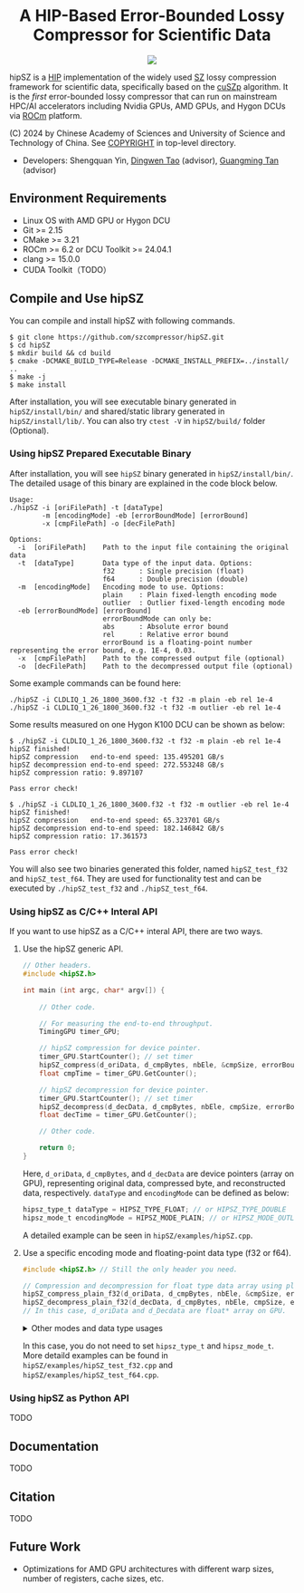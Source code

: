 <h1 align="center">
A HIP-Based Error-Bounded Lossy Compressor for Scientific Data
</h1>

<p align="center">
<a href="./LICENSE"><img src="https://img.shields.io/badge/License-BSD%203--Clause-blue.svg"></a>
</p>

hipSZ is a [HIP](https://github.com/ROCm/HIP) implementation of the widely used [SZ](https://szcompressor.org/) lossy compression framework for scientific data, specifically based on the [cuSZp](https://github.com/szcompressor/cuSZp) algorithm. It is the *first* error-bounded lossy compressor that can run on mainstream HPC/AI accelerators including Nvidia GPUs, AMD GPUs, and Hygon DCUs via [ROCm](https://www.amd.com/en/products/software/rocm.html) platform. 

(C) 2024 by Chinese Academy of Sciences and University of Science and Technology of China. See [COPYRIGHT](https://github.com/szcompressor/hipSZ/blob/master/LICENSE) in top-level directory.

- Developers: Shengquan Yin, [Dingwen Tao](https://www.dingwentao.com/) (advisor), [Guangming Tan](https://tanniu.github.io/) (advisor)

## Environment Requirements
- Linux OS with AMD GPU or Hygon DCU
- Git >= 2.15
- CMake >= 3.21
- ROCm >= 6.2 or DCU Toolkit >= 24.04.1
- clang >= 15.0.0
- CUDA Toolkit（TODO）

## Compile and Use hipSZ

You can compile and install hipSZ with following commands.
```shell
$ git clone https://github.com/szcompressor/hipSZ.git
$ cd hipSZ
$ mkdir build && cd build
$ cmake -DCMAKE_BUILD_TYPE=Release -DCMAKE_INSTALL_PREFIX=../install/ ..
$ make -j
$ make install
```
After installation, you will see executable binary generated in ```hipSZ/install/bin/``` and shared/static library generated in ``hipSZ/install/lib/``.
You can also try ```ctest -V``` in ```hipSZ/build/``` folder (Optional).

### Using hipSZ Prepared Executable Binary
After installation, you will see ```hipSZ``` binary generated in ```hipSZ/install/bin/```. The detailed usage of this binary are explained in the code block below.

```text
Usage:
./hipSZ -i [oriFilePath] -t [dataType] 
        -m [encodingMode] -eb [errorBoundMode] [errorBound] 
        -x [cmpFilePath] -o [decFilePath]

Options:
  -i  [oriFilePath]    Path to the input file containing the original data
  -t  [dataType]       Data type of the input data. Options:
                       f32      : Single precision (float)
                       f64      : Double precision (double)
  -m  [encodingMode]   Encoding mode to use. Options:
                       plain    : Plain fixed-length encoding mode
                       outlier  : Outlier fixed-length encoding mode
  -eb [errorBoundMode] [errorBound]
                       errorBoundMode can only be:
                       abs      : Absolute error bound
                       rel      : Relative error bound
                       errorBound is a floating-point number representing the error bound, e.g. 1E-4, 0.03.
  -x  [cmpFilePath]    Path to the compressed output file (optional)
  -o  [decFilePath]    Path to the decompressed output file (optional)
```

Some example commands can be found here:
```shell
./hipSZ -i CLDLIQ_1_26_1800_3600.f32 -t f32 -m plain -eb rel 1e-4
./hipSZ -i CLDLIQ_1_26_1800_3600.f32 -t f32 -m outlier -eb rel 1e-4
```

Some results measured on one Hygon K100 DCU can be shown as below:
```shell
$ ./hipSZ -i CLDLIQ_1_26_1800_3600.f32 -t f32 -m plain -eb rel 1e-4
hipSZ finished!
hipSZ compression   end-to-end speed: 135.495201 GB/s
hipSZ decompression end-to-end speed: 272.553248 GB/s
hipSZ compression ratio: 9.897107

Pass error check!

$ ./hipSZ -i CLDLIQ_1_26_1800_3600.f32 -t f32 -m outlier -eb rel 1e-4 
hipSZ finished!
hipSZ compression   end-to-end speed: 65.323701 GB/s
hipSZ decompression end-to-end speed: 182.146842 GB/s
hipSZ compression ratio: 17.361573

Pass error check!
```

You will also see two binaries generated this folder, named ```hipSZ_test_f32``` and ```hipSZ_test_f64```. They are used for functionality test and can be executed by ```./hipSZ_test_f32``` and ```./hipSZ_test_f64```.

### Using hipSZ as C/C++ Interal API
If you want to use hipSZ as a C/C++ interal API, there are two ways.

1. Use the hipSZ generic API.
    
    ```C
    // Other headers.
    #include <hipSZ.h>
    
    int main (int argc, char* argv[]) {
        
        // Other code.

        // For measuring the end-to-end throughput.
        TimingGPU timer_GPU;

        // hipSZ compression for device pointer.
        timer_GPU.StartCounter(); // set timer
        hipSZ_compress(d_oriData, d_cmpBytes, nbEle, &cmpSize, errorBound, dataType, encodingMode, stream);
        float cmpTime = timer_GPU.GetCounter();

        // hipSZ decompression for device pointer.
        timer_GPU.StartCounter(); // set timer
        hipSZ_decompress(d_decData, d_cmpBytes, nbEle, cmpSize, errorBound, dataType, encodingMode, stream);
        float decTime = timer_GPU.GetCounter();

        // Other code.

        return 0;
    }
    ```

    Here, ```d_oriData```, ```d_cmpBytes```, and ```d_decData``` are device pointers (array on GPU), representing original data, compressed byte, and reconstructed data, respectively.
    ```dataType``` and ```encodingMode``` can be defined as below:
    ```C
    hipsz_type_t dataType = HIPSZ_TYPE_FLOAT; // or HIPSZ_TYPE_DOUBLE
    hipsz_mode_t encodingMode = HIPSZ_MODE_PLAIN; // or HIPSZ_MODE_OUTLIER
    ```

    A detailed example can be seen in ```hipSZ/examples/hipSZ.cpp```.

2. Use a specific encoding mode and floating-point data type (f32 or f64).

    ```C
    #include <hipSZ.h> // Still the only header you need.

    // Compression and decompression for float type data array using plain mode.
    hipSZ_compress_plain_f32(d_oriData, d_cmpBytes, nbEle, &cmpSize, errorBound, stream);
    hipSZ_decompress_plain_f32(d_decData, d_cmpBytes, nbEle, cmpSize, errorBound, stream);
    // In this case, d_oriData and d_Decdata are float* array on GPU.
    ```
    
    <details>
    <summary>Other modes and data type usages</summary>

    ```C
    #include <hipSZ.h> // Still the only header you need.

    // Compression and decompression for float type data array using outlier mode.
    hipSZ_compress_outlier_f32(d_oriData, d_cmpBytes, nbEle, &cmpSize, errorBound, stream);
    hipSZ_decompress_outlier_f32(d_decData, d_cmpBytes, nbEle, cmpSize, errorBound, stream);
    // In this case, d_oriData and d_Decdata are float* array on GPU.

    // Compression and decompression for double type data array using plain mode.
    hipSZ_compress_plain_f64(d_oriData, d_cmpBytes, nbEle, &cmpSize, errorBound, stream);
    hipSZ_decompress_plain_f64(d_decData, d_cmpBytes, nbEle, cmpSize, errorBound, stream);
    // In this case, d_oriData and d_Decdata are double* array on GPU.

    // Compression and decompression for double type data array using outlier mode.
    hipSZ_compress_outlier_f64(d_oriData, d_cmpBytes, nbEle, &cmpSize, errorBound, stream);
    hipSZ_decompress_outlier_f64(d_decData, d_cmpBytes, nbEle, cmpSize, errorBound, stream);
    // In this case, d_oriData and d_Decdata are double* array on GPU.
    ```
    </details>

    
    In this case, you do not need to set ```hipsz_type_t``` and ```hipsz_mode_t```.
    More detaild examples can be found in ```hipSZ/examples/hipSZ_test_f32.cpp``` and ```hipSZ/examples/hipSZ_test_f64.cpp```.


### Using hipSZ as Python API
TODO

## Documentation
TODO

## Citation
TODO

## Future Work
- Optimizations for AMD GPU architectures with different warp sizes, number of registers, cache sizes, etc. 
